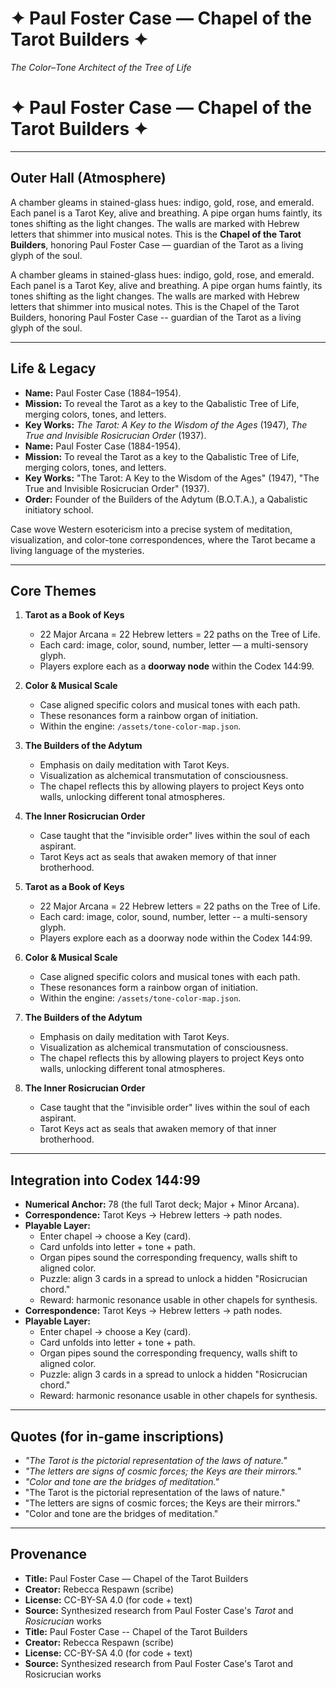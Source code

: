 
<!-- Documenting chapel blueprint for Paul Foster Case; preserves color-tone Tarot lineage -->
# ✦ Paul Foster Case — Chapel of the Tarot Builders ✦
*The Color–Tone Architect of the Tree of Life*

# ✦ Paul Foster Case — Chapel of the Tarot Builders ✦


---

## Outer Hall (Atmosphere)

A chamber gleams in stained-glass hues: indigo, gold, rose, and emerald. Each panel is a Tarot Key, alive and breathing. A pipe organ hums faintly, its tones shifting as the light changes. The walls are marked with Hebrew letters that shimmer into musical notes. This is the **Chapel of the Tarot Builders**, honoring Paul Foster Case — guardian of the Tarot as a living glyph of the soul.

A chamber gleams in stained-glass hues: indigo, gold, rose, and emerald. Each panel is a Tarot Key, alive and breathing. A pipe organ hums faintly, its tones shifting as the light changes. The walls are marked with Hebrew letters that shimmer into musical notes. This is the Chapel of the Tarot Builders, honoring Paul Foster Case -- guardian of the Tarot as a living glyph of the soul.


---

## Life & Legacy

- **Name:** Paul Foster Case (1884–1954).
- **Mission:** To reveal the Tarot as a key to the Qabalistic Tree of Life, merging colors, tones, and letters.
- **Key Works:** *The Tarot: A Key to the Wisdom of the Ages* (1947), *The True and Invisible Rosicrucian Order* (1937).
- **Name:** Paul Foster Case (1884-1954).
- **Mission:** To reveal the Tarot as a key to the Qabalistic Tree of Life, merging colors, tones, and letters.
- **Key Works:** "The Tarot: A Key to the Wisdom of the Ages" (1947), "The True and Invisible Rosicrucian Order" (1937).
- **Order:** Founder of the Builders of the Adytum (B.O.T.A.), a Qabalistic initiatory school.

Case wove Western esotericism into a precise system of meditation, visualization, and color-tone correspondences, where the Tarot became a living language of the mysteries.

---

## Core Themes

1. **Tarot as a Book of Keys**  
   - 22 Major Arcana = 22 Hebrew letters = 22 paths on the Tree of Life.  
   - Each card: image, color, sound, number, letter — a multi-sensory glyph.  
   - Players explore each as a **doorway node** within the Codex 144:99.  

2. **Color & Musical Scale**  
   - Case aligned specific colors and musical tones with each path.  
   - These resonances form a rainbow organ of initiation.  
   - Within the engine: `/assets/tone-color-map.json`.  

3. **The Builders of the Adytum**  
   - Emphasis on daily meditation with Tarot Keys.  
   - Visualization as alchemical transmutation of consciousness.  
   - The chapel reflects this by allowing players to project Keys onto walls, unlocking different tonal atmospheres.  

4. **The Inner Rosicrucian Order**  
   - Case taught that the "invisible order" lives within the soul of each aspirant.  
   - Tarot Keys act as seals that awaken memory of that inner brotherhood.  

1. **Tarot as a Book of Keys**
   - 22 Major Arcana = 22 Hebrew letters = 22 paths on the Tree of Life.
   - Each card: image, color, sound, number, letter -- a multi-sensory glyph.
   - Players explore each as a doorway node within the Codex 144:99.

2. **Color & Musical Scale**
   - Case aligned specific colors and musical tones with each path.
   - These resonances form a rainbow organ of initiation.
   - Within the engine: `/assets/tone-color-map.json`.

3. **The Builders of the Adytum**
   - Emphasis on daily meditation with Tarot Keys.
   - Visualization as alchemical transmutation of consciousness.
   - The chapel reflects this by allowing players to project Keys onto walls, unlocking different tonal atmospheres.

4. **The Inner Rosicrucian Order**
   - Case taught that the "invisible order" lives within the soul of each aspirant.
   - Tarot Keys act as seals that awaken memory of that inner brotherhood.


---

## Integration into Codex 144:99
- **Numerical Anchor:** 78 (the full Tarot deck; Major + Minor Arcana).
- **Correspondence:** Tarot Keys → Hebrew letters → path nodes.
- **Playable Layer:**  
  - Enter chapel → choose a Key (card).  
  - Card unfolds into letter + tone + path.  
  - Organ pipes sound the corresponding frequency, walls shift to aligned color.  
  - Puzzle: align 3 cards in a spread to unlock a hidden "Rosicrucian chord."  
  - Reward: harmonic resonance usable in other chapels for synthesis.  
- **Correspondence:** Tarot Keys -> Hebrew letters -> path nodes.
- **Playable Layer:**
  - Enter chapel -> choose a Key (card).
  - Card unfolds into letter + tone + path.
  - Organ pipes sound the corresponding frequency, walls shift to aligned color.
  - Puzzle: align 3 cards in a spread to unlock a hidden "Rosicrucian chord."
  - Reward: harmonic resonance usable in other chapels for synthesis.


---

## Quotes (for in-game inscriptions)

- *"The Tarot is the pictorial representation of the laws of nature."*  
- *"The letters are signs of cosmic forces; the Keys are their mirrors."*  
- *"Color and tone are the bridges of meditation."*  
- "The Tarot is the pictorial representation of the laws of nature."
- "The letters are signs of cosmic forces; the Keys are their mirrors."
- "Color and tone are the bridges of meditation."

---

## Provenance

- **Title:** Paul Foster Case — Chapel of the Tarot Builders
- **Creator:** Rebecca Respawn (scribe)
- **License:** CC-BY-SA 4.0 (for code + text)
- **Source:** Synthesized research from Paul Foster Case's *Tarot* and *Rosicrucian* works
- **Title:** Paul Foster Case -- Chapel of the Tarot Builders
- **Creator:** Rebecca Respawn (scribe)
- **License:** CC-BY-SA 4.0 (for code + text)
- **Source:** Synthesized research from Paul Foster Case's Tarot and Rosicrucian works

